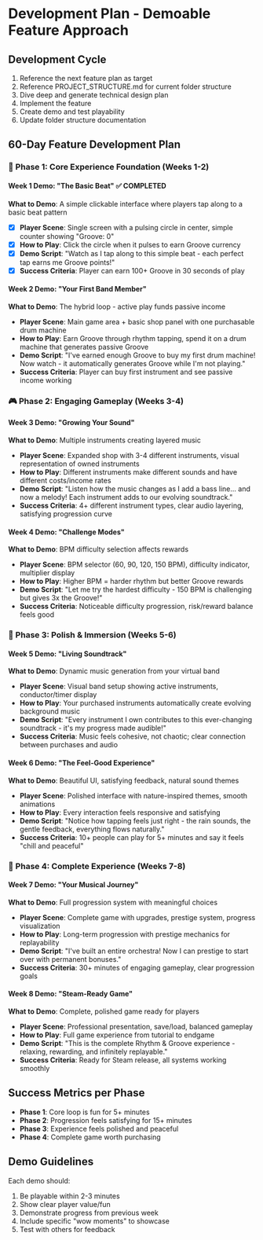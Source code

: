 # Development Plan - Demoable Feature Approach

## Development Cycle
1. Reference the next feature plan as target
2. Reference PROJECT_STRUCTURE.md for current folder structure  
3. Dive deep and generate technical design plan
4. Implement the feature
5. Create demo and test playability
6. Update folder structure documentation

## 60-Day Feature Development Plan

### 🎵 Phase 1: Core Experience Foundation (Weeks 1-2)

#### Week 1 Demo: "The Basic Beat" ✅ COMPLETED
**What to Demo**: A simple clickable interface where players tap along to a basic beat pattern
- [x] **Player Scene**: Single screen with a pulsing circle in center, simple counter showing "Groove: 0"
- [x] **How to Play**: Click the circle when it pulses to earn Groove currency
- [x] **Demo Script**: "Watch as I tap along to this simple beat - each perfect tap earns me Groove points!"
- [x] **Success Criteria**: Player can earn 100+ Groove in 30 seconds of play

#### Week 2 Demo: "Your First Band Member" 
**What to Demo**: The hybrid loop - active play funds passive income
- **Player Scene**: Main game area + basic shop panel with one purchasable drum machine
- **How to Play**: Earn Groove through rhythm tapping, spend it on a drum machine that generates passive Groove
- **Demo Script**: "I've earned enough Groove to buy my first drum machine! Now watch - it automatically generates Groove while I'm not playing."
- **Success Criteria**: Player can buy first instrument and see passive income working

### 🎮 Phase 2: Engaging Gameplay (Weeks 3-4)

#### Week 3 Demo: "Growing Your Sound" 
**What to Demo**: Multiple instruments creating layered music
- **Player Scene**: Expanded shop with 3-4 different instruments, visual representation of owned instruments
- **How to Play**: Different instruments make different sounds and have different costs/income rates
- **Demo Script**: "Listen how the music changes as I add a bass line... and now a melody! Each instrument adds to our evolving soundtrack."
- **Success Criteria**: 4+ different instrument types, clear audio layering, satisfying progression curve

#### Week 4 Demo: "Challenge Modes"
**What to Demo**: BPM difficulty selection affects rewards
- **Player Scene**: BPM selector (60, 90, 120, 150 BPM), difficulty indicator, multiplier display
- **How to Play**: Higher BPM = harder rhythm but better Groove rewards
- **Demo Script**: "Let me try the hardest difficulty - 150 BPM is challenging but gives 3x the Groove!"
- **Success Criteria**: Noticeable difficulty progression, risk/reward balance feels good

### 🌟 Phase 3: Polish & Immersion (Weeks 5-6)

#### Week 5 Demo: "Living Soundtrack"
**What to Demo**: Dynamic music generation from your virtual band
- **Player Scene**: Visual band setup showing active instruments, conductor/timer display
- **How to Play**: Your purchased instruments automatically create evolving background music
- **Demo Script**: "Every instrument I own contributes to this ever-changing soundtrack - it's my progress made audible!"
- **Success Criteria**: Music feels cohesive, not chaotic; clear connection between purchases and audio

#### Week 6 Demo: "The Feel-Good Experience"
**What to Demo**: Beautiful UI, satisfying feedback, natural sound themes
- **Player Scene**: Polished interface with nature-inspired themes, smooth animations
- **How to Play**: Every interaction feels responsive and satisfying
- **Demo Script**: "Notice how tapping feels just right - the rain sounds, the gentle feedback, everything flows naturally."
- **Success Criteria**: 10+ people can play for 5+ minutes and say it feels "chill and peaceful"

### 🚀 Phase 4: Complete Experience (Weeks 7-8)

#### Week 7 Demo: "Your Musical Journey"
**What to Demo**: Full progression system with meaningful choices
- **Player Scene**: Complete game with upgrades, prestige system, progress visualization
- **How to Play**: Long-term progression with prestige mechanics for replayability
- **Demo Script**: "I've built an entire orchestra! Now I can prestige to start over with permanent bonuses."
- **Success Criteria**: 30+ minutes of engaging gameplay, clear progression goals

#### Week 8 Demo: "Steam-Ready Game"
**What to Demo**: Complete, polished game ready for players
- **Player Scene**: Professional presentation, save/load, balanced gameplay
- **How to Play**: Full game experience from tutorial to endgame
- **Demo Script**: "This is the complete Rhythm & Groove experience - relaxing, rewarding, and infinitely replayable."
- **Success Criteria**: Ready for Steam release, all systems working smoothly

## Success Metrics per Phase
- **Phase 1**: Core loop is fun for 5+ minutes
- **Phase 2**: Progression feels satisfying for 15+ minutes  
- **Phase 3**: Experience feels polished and peaceful
- **Phase 4**: Complete game worth purchasing

## Demo Guidelines
Each demo should:
1. Be playable within 2-3 minutes
2. Show clear player value/fun
3. Demonstrate progress from previous week
4. Include specific "wow moments" to showcase
5. Test with others for feedback
